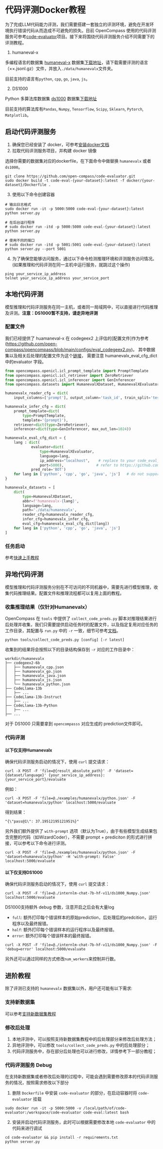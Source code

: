 # 代码评测Docker教程

为了完成LLM代码能力评测，我们需要搭建一套独立的评测环境，避免在开发环境执行错误代码从而造成不可避免的损失。目前 OpenCompass 使用的代码评测服务可参考[code-evaluator](https://github.com/open-compass/code-evaluator)项目。接下来将围绕代码评测服务介绍不同需要下的评测教程。

1. humaneval-x

多编程语言的数据集 [humaneval-x](https://huggingface.co/datasets/THUDM/humaneval-x)
数据集[下载地址](https://github.com/THUDM/CodeGeeX2/tree/main/benchmark/humanevalx)，请下载需要评测的语言（××.jsonl.gz）文件，并放入`./data/humanevalx`文件夹。

目前支持的语言有`python`, `cpp`, `go`, `java`, `js`。

2. DS1000

Python 多算法库数据集 [ds1000](https://github.com/xlang-ai/DS-1000)
数据集[下载地址](https://github.com/xlang-ai/DS-1000/blob/main/ds1000_data.zip)

目前支持的算法库有`Pandas`, `Numpy`, `Tensorflow`, `Scipy`, `Sklearn`, `Pytorch`, `Matplotlib`。

## 启动代码评测服务

1. 确保您已经安装了 docker，可参考[安装docker文档](https://docs.docker.com/engine/install/)
2. 拉取代码评测服务项目，并构建 docker 镜像

选择你需要的数据集对应的dockerfile，在下面命令中做替换 `humanevalx` 或者 `ds1000`。

```shell
git clone https://github.com/open-compass/code-evaluator.git
sudo docker build -t code-eval-{your-dataset}:latest -f docker/{your-dataset}/Dockerfile .
```

3. 使用以下命令创建容器

```shell
# 输出日志格式
sudo docker run -it -p 5000:5000 code-eval-{your-dataset}:latest python server.py

# 在后台运行程序
# sudo docker run -itd -p 5000:5000 code-eval-{your-dataset}:latest python server.py

# 使用不同的端口
# sudo docker run -itd -p 5001:5001 code-eval-{your-dataset}:latest python server.py --port 5001
```

4. 为了确保您能够访问服务，通过以下命令检测推理环境和评测服务访问情况。 (如果推理和代码评测在同一主机中运行服务，就跳过这个操作)

```shell
ping your_service_ip_address
telnet your_service_ip_address your_service_port
```

## 本地代码评测

模型推理和代码评测服务在同一主机，或者同一局域网中，可以直接进行代码推理及评测。**注意：DS1000暂不支持，请走异地评测**

### 配置文件

我们已经提供了 huamaneval-x 在 codegeex2 上评估的\[配置文件\]作为参考(https://github.com/open-compass/opencompass/blob/main/configs/eval_codegeex2.py)。
其中数据集以及相关后处理的配置文件为这个[链接](https://github.com/open-compass/opencompass/tree/main/configs/datasets/humanevalx)， 需要注意 humanevalx_eval_cfg_dict 中的evaluator 字段。

```python
from opencompass.openicl.icl_prompt_template import PromptTemplate
from opencompass.openicl.icl_retriever import ZeroRetriever
from opencompass.openicl.icl_inferencer import GenInferencer
from opencompass.datasets import HumanevalXDataset, HumanevalXEvaluator

humanevalx_reader_cfg = dict(
    input_columns=['prompt'], output_column='task_id', train_split='test')

humanevalx_infer_cfg = dict(
    prompt_template=dict(
        type=PromptTemplate,
        template='{prompt}'),
    retriever=dict(type=ZeroRetriever),
    inferencer=dict(type=GenInferencer, max_out_len=1024))

humanevalx_eval_cfg_dict = {
    lang : dict(
            evaluator=dict(
                type=HumanevalXEvaluator,
                language=lang,
                ip_address="localhost",    # replace to your code_eval_server ip_address, port
                port=5000),               # refer to https://github.com/open-compass/code-evaluator to launch a server
            pred_role='BOT')
    for lang in ['python', 'cpp', 'go', 'java', 'js']   # do not support rust now
}

humanevalx_datasets = [
    dict(
        type=HumanevalXDataset,
        abbr=f'humanevalx-{lang}',
        language=lang,
        path='./data/humanevalx',
        reader_cfg=humanevalx_reader_cfg,
        infer_cfg=humanevalx_infer_cfg,
        eval_cfg=humanevalx_eval_cfg_dict[lang])
    for lang in ['python', 'cpp', 'go', 'java', 'js']
]
```

### 任务启动

参考[快速上手教程](../get_started.html)

## 异地代码评测

模型推理和代码评测服务分别在不可访问的不同机器中，需要先进行模型推理，收集代码推理结果。配置文件和推理流程都可以复用上面的教程。

### 收集推理结果（仅针对Humanevalx）

OpenCompass 在 `tools` 中提供了 `collect_code_preds.py` 脚本对推理结果进行后处理并收集，我们只需要提供启动任务时的配置文件，以及指定复用对应任务的工作目录，其配置与 `run.py` 中的 `-r` 一致，细节可参考[文档](https://opencompass.readthedocs.io/zh_CN/latest/get_started.html#id7)。

```shell
python tools/collect_code_preds.py [config] [-r latest]
```

收集到的结果将会按照以下的目录结构保存到 `-r` 对应的工作目录中：

```
workdir/humanevalx
├── codegeex2-6b
│   ├── humanevalx_cpp.json
│   ├── humanevalx_go.json
│   ├── humanevalx_java.json
│   ├── humanevalx_js.json
│   └── humanevalx_python.json
├── CodeLlama-13b
│   ├── ...
├── CodeLlama-13b-Instruct
│   ├── ...
├── CodeLlama-13b-Python
│   ├── ...
├── ...
```

对于 DS1000 只需要拿到 `opencompasss` 对应生成的 prediction文件即可。

### 代码评测

#### 以下仅支持Humanevalx

确保代码评测服务启动的情况下，使用 `curl` 提交请求：

```shell
curl -X POST -F 'file=@{result_absolute_path}' -F 'dataset={dataset/language}' {your_service_ip_address}:{your_service_port}/evaluate
```

例如：

```shell
curl -X POST -F 'file=@./examples/humanevalx/python.json' -F 'dataset=humanevalx/python' localhost:5000/evaluate
```

得到结果：

```
"{\"pass@1\": 37.19512195121951%}"
```

另外我们额外提供了 `with-prompt` 选项（默认为True），由于有些模型生成结果包含完整的代码（如WizardCoder），不需要 prompt + prediciton 的形式进行拼接，可以参考以下命令进行评测。

```shell
curl -X POST -F 'file=@./examples/humanevalx/python.json' -F 'dataset=humanevalx/python' -H 'with-prompt: False' localhost:5000/evaluate
```

#### 以下仅支持DS1000

确保代码评测服务启动的情况下，使用 `curl` 提交请求：

```shell
curl -X POST -F 'file=@./internlm-chat-7b-hf-v11/ds1000_Numpy.json' localhost:5000/evaluate
```

DS1000支持额外 debug 参数，注意开启之后会有大量log

- `full`: 额外打印每个错误样本的原始prediction，后处理后的predcition，运行程序以及最终报错。
- `half`: 额外打印每个错误样本的运行程序以及最终报错。
- `error`: 额外打印每个错误样本的最终报错。

```shell
curl -X POST -F 'file=@./internlm-chat-7b-hf-v11/ds1000_Numpy.json' -F 'debug=error' localhost:5000/evaluate
```

另外还可以通过同样的方式修改`num_workers`来控制并行数。

## 进阶教程

除了评测已支持的 `humanevalx` 数据集以外，用户还可能有以下需求:

### 支持新数据集

可以参考[支持新数据集教程](./new_dataset.md)

### 修改后处理

1. 本地评测中，可以按照支持新数据集教程中的后处理部分来修改后处理方法；
2. 异地评测中，可以修改 `tools/collect_code_preds.py` 中的后处理部分；
3. 代码评测服务中，存在部分后处理也可以进行修改，详情参考下一部分教程；

### 代码评测服务 Debug

在支持新数据集或者修改后处理的过程中，可能会遇到需要修改原本的代码评测服务的情况，按照需求修改以下部分

1. 删除 `Dockerfile` 中安装 `code-evaluator` 的部分，在启动容器时将 `code-evaluator` 挂载

```shell
sudo docker run -it -p 5000:5000 -v /local/path/of/code-evaluator:/workspace/code-evaluator code-eval:latest bash
```

2. 安装并启动代码评测服务，此时可以根据需要修改本地 `code-evaluator` 中的代码来进行调试

```shell
cd code-evaluator && pip install -r requirements.txt
python server.py
```
